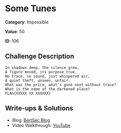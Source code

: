 # Some Tunes
**Category**: Impossible

**Value**: 50

**ID**: 106

## Challenge Description
```
In shadows deep, the silence grew,
A figure moved, its purpose true.	
No trace, no sound, just whispered air,
A quiet theft, unseen, unfair.
What was the price, what’s gone next without trace?
What is the name of the darkened place?
FLAG{XXXXX XX XXXXXX}

```

## Write-ups & Solutions
- Blog: [BertSec Blog](https://bertsec.com)
- Video Walkthrough: [YouTube](https://www.youtube.com/@BertSec)

